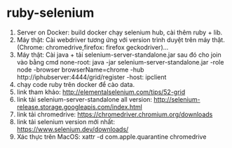 # ruby-selenium
1. Server on Docker:  build docker chạy selenium hub, cài thêm ruby + lib.
2. Máy thật: Cài webdriver tương ứng với version trình duyệt trên máy thật.(Chrome: chromedrive,firefox: firefox geckodriver)...
3. Máy thật: Cài java + tải selenium-server-standalone.jar sau đó cho join vào bằng cmd none-root: java -jar selenium-server-standalone.jar -role node -browser browserName=chrome -hub http://iphubserver:4444/grid/register -host: ipclient
4. chạy code ruby trên docker để cào data.
5. link tham khảo: http://elementalselenium.com/tips/52-grid
6. link tải selenium-server-standalone all version: http://selenium-release.storage.googleapis.com/index.html
7. link tải chromedrive: https://chromedriver.chromium.org/downloads
8. link tải selenium version mới nhất: https://www.selenium.dev/downloads/
9. Xác thực trên MacOS: xattr -d com.apple.quarantine chromedrive

